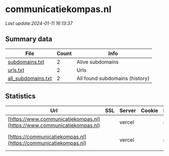 # communicatiekompas.nl
*Last update:2024-01-11 16:13:37*
## Summary data
| File       | Count | Info |
|------------|-------|------|
|[subdomains.txt](/data/communicatiekompas/subdomains.txt)|2|Alive subdomains|
|[urls.txt](/data/communicatiekompas/urls.txt)|2|Urls|
|[all_subdomains.txt](/data/communicatiekompas/all_subdomains.txt)|2|All found subdomains (history)|
## Statistics
| Url | SSL | Server | Cookie | HSTS | CSP | XFO | XXP | RP | Tech |
|------------|-------|------|------|------|------|------|------|------|------|
|[https://www.communicatiekompas.nl](https://www.communicatiekompas.nl)| |vercel| |:white_check_mark: | | | |:white_check_mark: |HSTS Vercel|
|[https://communicatiekompas.nl](https://communicatiekompas.nl)| |vercel| |:white_check_mark: | | | |:white_check_mark: |HSTS Next.js Node.js...|